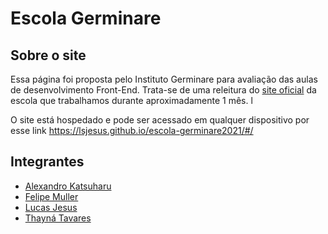 # Escola Germinare
## Sobre o site
Essa página foi proposta pelo Instituto Germinare para avaliação das aulas de desenvolvimento Front-End. Trata-se de uma releitura do [site oficial](https://www.escolagerminare.org.br/) da escola que trabalhamos durante aproximadamente 1 mês. l 

O site está hospedado e pode ser acessado em qualquer dispositivo por esse link https://lsjesus.github.io/escola-germinare2021/#/

## Integrantes
- [Alexandro Katsuharu](https://github.com/AlexandroMinobe) 
- [Felipe Muller](https://github.com/febaru)
- [Lucas Jesus](https://www.linkedin.com/in/lucas-silva-de-jesus-9576481b7/)
- [Thayná Tavares](https://github.com/thaynatavares)
